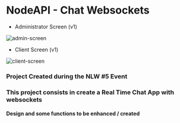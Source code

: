 # NodeAPI - Chat Websockets

- Administrator Screen (v1)

![admin-screen](https://i.imgur.com/BORvpsm.png)

- Client Screen (v1)

![client-screen](https://i.imgur.com/BORvpsm.png)

### Project Created during the NLW #5 Event

### This project consists in create a Real Time Chat App with websockets

#### Design and some functions to be enhanced / created